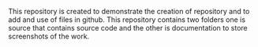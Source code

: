 This repository is created to demonstrate the creation of repository and to add and use of files in github. This repository contains two folders one is source that contains source code and the other is documentation to store screenshots of the work.
